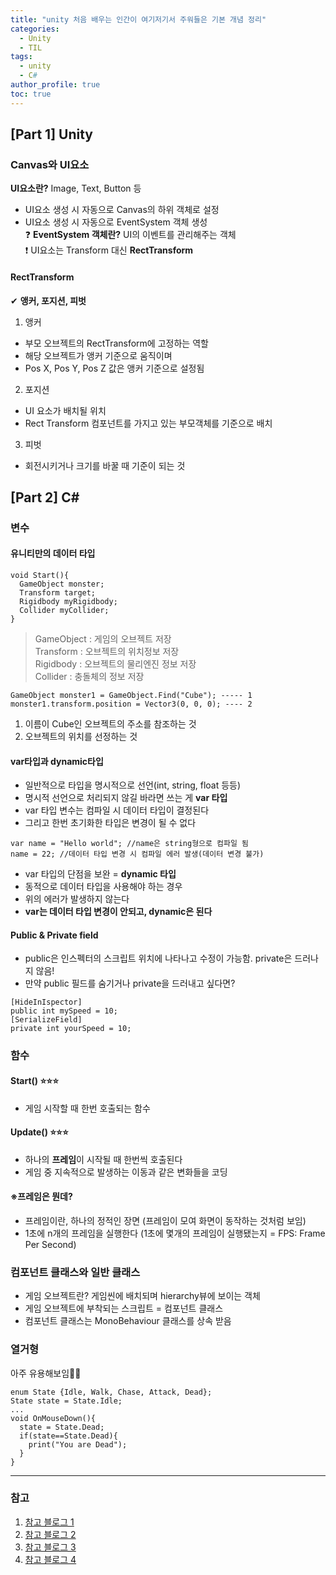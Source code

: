 ```yaml
---
title: "unity 처음 배우는 인간이 여기저기서 주워들은 기본 개념 정리"
categories:
  - Unity
  - TIL
tags:
  - unity
  - C#
author_profile: true
toc: true
---
```


## [Part 1] Unity
### Canvas와 UI요소
**UI요소란?** Image, Text, Button 등   
- UI요소 생성 시 자동으로 Canvas의 하위 객체로 설정
- UI요소 생성 시 자동으로 EventSystem 객체 생성   
❓ **EventSystem 객체란?** UI의 이벤트를 관리해주는 객체   
❗ UI요소는 Transform 대신 **RectTransform**

#### RectTransform
✔ **앵커, 포지션, 피벗**
1. 앵커
- 부모 오브젝트의 RectTransform에 고정하는 역할
- 해당 오브젝트가 앵커 기준으로 움직이며
- Pos X, Pos Y, Pos Z 값은 앵커 기준으로 설정됨

2. 포지션
- UI 요소가 배치될 위치
- Rect Transform 컴포넌트를 가지고 있는 부모객체를 기준으로 배치

3. 피벗
- 회전시키거나 크기를 바꿀 때 기준이 되는 것

## [Part 2] C#

### 변수
#### 유니티만의 데이터 타입
```
void Start(){
  GameObject monster;
  Transform target;
  Rigidbody myRigidbody;
  Collider myCollider;
}
```
> GameObject : 게임의 오브젝트 저장   
> Transform : 오브젝트의 위치정보 저장   
> Rigidbody : 오브젝트의 물리엔진 정보 저장   
> Collider : 충돌체의 정보 저장

```
GameObject monster1 = GameObject.Find("Cube"); ----- 1
monster1.transform.position = Vector3(0, 0, 0); ---- 2
```
1. 이름이 Cube인 오브젝트의 주소를 참조하는 것
2. 오브젝트의 위치를 선정하는 것

#### var타입과 dynamic타입
- 일반적으로 타입을 명시적으로 선언(int, string, float 등등)
- 명시적 선언으로 처리되지 않길 바라면 쓰는 게 **var 타입** 
- var 타입 변수는 컴파일 시 데이터 타입이 결정된다
- 그리고 한번 초기화한 타입은 변경이 될 수 없다
```
var name = "Hello world"; //name은 string형으로 컴파일 됨
name = 22; //데이터 타입 변경 시 컴파일 에러 발생(데이터 변경 불가)
```

- var 타입의 단점을 보완 = **dynamic 타입**
- 동적으로 데이터 타입을 사용해야 하는 경우
- 위의 에러가 발생하지 않는다   
- **var는 데이터 타입 변경이 안되고, dynamic은 된다**

#### Public & Private field
- public은 인스펙터의 스크립트 위치에 나타나고 수정이 가능함. private은 드러나지 않음!
- 만약 public 필드를 숨기거나 private을 드러내고 싶다면?
```
[HideInIspector]
public int mySpeed = 10;
[SerializeField]
private int yourSpeed = 10;
```

### 함수
#### Start() ⭐⭐⭐
- 게임 시작할 때 한번 호출되는 함수

#### Update() ⭐⭐⭐
- 하나의 **프레임**이 시작될 때 한번씩 호출된다
- 게임 중 지속적으로 발생하는 이동과 같은 변화들을 코딩

#### ※프레임은 뭔데?
- 프레임이란, 하나의 정적인 장면 (프레임이 모여 화면이 동작하는 것처럼 보임)
- 1초에 n개의 프레임을 실행한다 (1초에 몇개의 프레임이 실행됐는지 = FPS: Frame Per Second)

### 컴포넌트 클래스와 일반 클래스
- 게임 오브젝트란? 게임씬에 배치되며 hierarchy뷰에 보이는 객체
- 게임 오브젝트에 부착되는 스크립트 = 컴포넌트 클래스
- 컴포넌트 클래스는 MonoBehaviour 클래스를 상속 받음

### 열거형
아주 유용해보임👀👀
```
enum State {Idle, Walk, Chase, Attack, Dead};
State state = State.Idle;
...
void OnMouseDown(){
  state = State.Dead;
  if(state==State.Dead){
    print("You are Dead");
  }
}
```
-------------------------------------------------------------
### 참고

1. [참고 블로그 1](https://itmining.tistory.com/category/FrontEnd%20%EB%A7%88%EC%9D%B4%EB%8B%9D/Unity)
2. [참고 블로그 2](https://mynameisdabin.tistory.com/31)
3. [참고 블로그 3](https://guslabview.tistory.com/364)
4. [참고 블로그 4](https://m.blog.naver.com/PostView.nhn?blogId=yoohee2018&logNo=220691949344&proxyReferer=https:%2F%2Fwww.google.com%2F)
